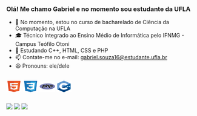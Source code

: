 ### Olá! Me chamo Gabriel e no momento sou estudante da UFLA


- 🔭 No momento, estou no curso de bacharelado de Ciência da Computação na UFLA
- 🎓 Técnico Integrado ao Ensino Médio de Informática pelo IFNMG - Campus Teófilo Otoni
- 🌱 Estudando C++, HTML, CSS e PHP
- 📫 Contate-me no e-mail: gabriel.souza16@estudante.ufla.br
- 😆 Pronouns: ele/dele


<div style="display: inline_block"><br>
  <img align="center" alt="Gabriel-HTML" height="30" width="40" src="https://raw.githubusercontent.com/devicons/devicon/master/icons/html5/html5-original.svg">
  <img align="center" alt="Gabriel-CSS" height="30" width="40" src="https://raw.githubusercontent.com/devicons/devicon/master/icons/css3/css3-original.svg">
  <img align="center" alt="Gabriel-HTML" height="30" width="40" src="https://raw.githubusercontent.com/devicons/devicon/master/icons/php/php-original.svg">
  <img align="center" alt="Gabrel-Cplusplus" height="30" width="40" src="https://raw.githubusercontent.com/devicons/devicon/master/icons/cplusplus/cplusplus-original.svg">
</div>
  
  ##
 
<div> 
  <a href="https://instagram.com/gabriel_jar1/" target="_blank"><img src="https://img.shields.io/badge/-Instagram-%23E4405F?style=for-the-badge&logo=instagram&logoColor=white" target="_blank"></a> 
  <a href = "mailto:gabriel.souza16@estudante.ufla.br"><img src="https://img.shields.io/badge/-Gmail-%23333?style=for-the-badge&logo=gmail&logoColor=white" target="_blank"></a>
  <a href="https://www.linkedin.com/in/gabriel-jardim-de-souza-b253b2281/" target="_blank"><img src="https://img.shields.io/badge/-LinkedIn-%230077B5?style=for-the-badge&logo=linkedin&logoColor=white" target="_blank"></a> 
  
</div>
